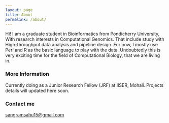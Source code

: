 ```yaml
---
layout: page
title: About
permalink: /about/
---
```


Hi!
I am a graduate student in Bioinformatics from Pondicherry University, With research interests in Computational Genomics. That include study with High-throughput data analysis and pipeline design. For now, I mostly use Perl and R as the basic language to play with the data. Undoubtedly this is very exciting time for the field of Computational Biology, that we are living in.


### More Information
Currently doing as a Junior Research Fellow (JRF) at IISER, Mohali.
Projects details will updated here soon.

### Contact me

[sangramsahu15@gmail.com](mailto:sangramsahu15@gmail.com)
